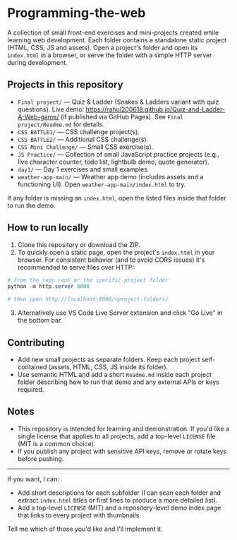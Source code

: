 # Programming-the-web

A collection of small front-end exercises and mini-projects created while learning web development. Each folder contains a standalone static project (HTML, CSS, JS and assets). Open a project's folder and open its `index.html` in a browser, or serve the folder with a simple HTTP server during development.

## Projects in this repository

- `Final project/` — Quiz & Ladder (Snakes & Ladders variant with quiz questions). Live demo: https://rahul200618.github.io/Quiz-and-Ladder-A-Web-game/ (if published via GitHub Pages). See `Final project/Readme.md` for details.
- `CSS BATTLE1/` — CSS challenge project(s).
- `CSS BATTLE2/` — Additional CSS challenge(s).
- `CSS Mini Challenge/` — Small CSS exercise(s).
- `JS Practice/` — Collection of small JavaScript practice projects (e.g., live character counter, todo list, lightbulb demo, quote generator).
- `day1/` — Day 1 exercises and small examples.
- `weather-app-main/` — Weather app demo (includes assets and a functioning UI). Open `weather-app-main/index.html` to try.

If any folder is missing an `index.html`, open the listed files inside that folder to run the demo.

## How to run locally

1. Clone this repository or download the ZIP.
2. To quickly open a static page, open the project's `index.html` in your browser. For consistent behavior (and to avoid CORS issues) it's recommended to serve files over HTTP:

```powershell
# from the repo root or the specific project folder
python -m http.server 8000

# then open http://localhost:8000/<project-folder>/
```

3. Alternatively use VS Code Live Server extension and click "Go Live" in the bottom bar.

## Contributing

- Add new small projects as separate folders. Keep each project self-contained (assets, HTML, CSS, JS inside its folder).
- Use semantic HTML and add a short `Readme.md` inside each project folder describing how to run that demo and any external APIs or keys required.

## Notes

- This repository is intended for learning and demonstration. If you'd like a single license that applies to all projects, add a top-level `LICENSE` file (MIT is a common choice).
- If you publish any project with sensitive API keys, remove or rotate keys before pushing.

---

If you want, I can:

- Add short descriptions for each subfolder (I can scan each folder and extract `index.html` titles or first lines to produce a more detailed list).
- Add a top-level `LICENSE` (MIT) and a repository-level demo index page that links to every project with thumbnails.

Tell me which of those you'd like and I'll implement it.

